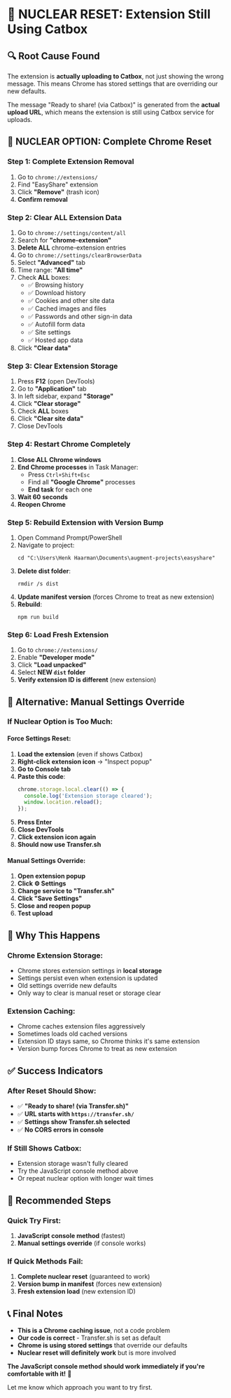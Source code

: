 # 🚨 NUCLEAR RESET: Extension Still Using Catbox

## 🔍 **Root Cause Found**

The extension is **actually uploading to Catbox**, not just showing the wrong message. This means Chrome has stored settings that are overriding our new defaults.

The message "Ready to share! (via Catbox)" is generated from the **actual upload URL**, which means the extension is still using Catbox service for uploads.

## 🧨 **NUCLEAR OPTION: Complete Chrome Reset**

### **Step 1: Complete Extension Removal**
1. Go to `chrome://extensions/`
2. Find "EasyShare" extension
3. Click **"Remove"** (trash icon)
4. **Confirm removal**

### **Step 2: Clear ALL Extension Data**
1. Go to `chrome://settings/content/all`
2. Search for **"chrome-extension"**
3. **Delete ALL** chrome-extension entries
4. Go to `chrome://settings/clearBrowserData`
5. Select **"Advanced"** tab
6. Time range: **"All time"**
7. Check **ALL** boxes:
   - ✅ Browsing history
   - ✅ Download history  
   - ✅ Cookies and other site data
   - ✅ Cached images and files
   - ✅ Passwords and other sign-in data
   - ✅ Autofill form data
   - ✅ Site settings
   - ✅ Hosted app data
8. Click **"Clear data"**

### **Step 3: Clear Extension Storage**
1. Press **F12** (open DevTools)
2. Go to **"Application"** tab
3. In left sidebar, expand **"Storage"**
4. Click **"Clear storage"**
5. Check **ALL** boxes
6. Click **"Clear site data"**
7. Close DevTools

### **Step 4: Restart Chrome Completely**
1. **Close ALL Chrome windows**
2. **End Chrome processes** in Task Manager:
   - Press `Ctrl+Shift+Esc`
   - Find all **"Google Chrome"** processes
   - **End task** for each one
3. **Wait 60 seconds**
4. **Reopen Chrome**

### **Step 5: Rebuild Extension with Version Bump**
1. Open Command Prompt/PowerShell
2. Navigate to project:
   ```
   cd "C:\Users\Henk Haarman\Documents\augment-projects\easyshare"
   ```
3. **Delete dist folder**:
   ```
   rmdir /s dist
   ```
4. **Update manifest version** (forces Chrome to treat as new extension)
5. **Rebuild**:
   ```
   npm run build
   ```

### **Step 6: Load Fresh Extension**
1. Go to `chrome://extensions/`
2. Enable **"Developer mode"**
3. Click **"Load unpacked"**
4. Select **NEW `dist` folder**
5. **Verify extension ID is different** (new extension)

## 🎯 **Alternative: Manual Settings Override**

### **If Nuclear Option is Too Much:**

#### **Force Settings Reset:**
1. **Load the extension** (even if shows Catbox)
2. **Right-click extension icon** → "Inspect popup"
3. **Go to Console tab**
4. **Paste this code**:
   ```javascript
   chrome.storage.local.clear(() => {
     console.log('Extension storage cleared');
     window.location.reload();
   });
   ```
5. **Press Enter**
6. **Close DevTools**
7. **Click extension icon again**
8. **Should now use Transfer.sh**

#### **Manual Settings Override:**
1. **Open extension popup**
2. **Click ⚙️ Settings**
3. **Change service to "Transfer.sh"**
4. **Click "Save Settings"**
5. **Close and reopen popup**
6. **Test upload**

## 🔧 **Why This Happens**

### **Chrome Extension Storage:**
- Chrome stores extension settings in **local storage**
- Settings persist even when extension is updated
- Old settings override new defaults
- Only way to clear is manual reset or storage clear

### **Extension Caching:**
- Chrome caches extension files aggressively
- Sometimes loads old cached versions
- Extension ID stays same, so Chrome thinks it's same extension
- Version bump forces Chrome to treat as new extension

## ✅ **Success Indicators**

### **After Reset Should Show:**
- ✅ **"Ready to share! (via Transfer.sh)"**
- ✅ **URL starts with `https://transfer.sh/`**
- ✅ **Settings show Transfer.sh selected**
- ✅ **No CORS errors in console**

### **If Still Shows Catbox:**
- Extension storage wasn't fully cleared
- Try the JavaScript console method above
- Or repeat nuclear option with longer wait times

## 🚀 **Recommended Steps**

### **Quick Try First:**
1. **JavaScript console method** (fastest)
2. **Manual settings override** (if console works)

### **If Quick Methods Fail:**
1. **Complete nuclear reset** (guaranteed to work)
2. **Version bump in manifest** (forces new extension)
3. **Fresh extension load** (new extension ID)

## 📞 **Final Notes**

- **This is a Chrome caching issue**, not a code problem
- **Our code is correct** - Transfer.sh is set as default
- **Chrome is using stored settings** that override our defaults
- **Nuclear reset will definitely work** but is more involved

**The JavaScript console method should work immediately if you're comfortable with it!** 🎯

Let me know which approach you want to try first.
